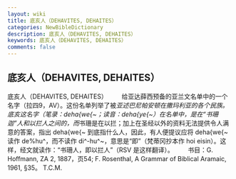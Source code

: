 ```yaml
---
layout: wiki
title: 底亥人（DEHAVITES, DEHAITES）
categories: NewBibleDictionary
description: 底亥人（DEHAVITES, DEHAITES）
keywords: 底亥人（DEHAVITES, DEHAITES）
comments: false
---
```


## 底亥人（DEHAVITES, DEHAITES）



底亥人（DEHAVITES, DEHAITES）
　　给亚达薛西预备的亚兰文名单中的一个名字（拉四9，AV）。这份名单列举了被*亚述巴尼帕安顿在撒玛利亚的各个民族。底亥这名字（笔录：deha{we{~；读音：deha{ye{~）在名单中，是在“书珊迦”人和以拦人之间的，而*书珊是在以拦；加上在圣经以外的资料无法提供令人满意的答案，指出 deha{we{~ 到底指什么人，因此，有人便提议应将 deha{we{~ 读作 de%hu^，而不读作 di^-hu^~，意思是“即”（梵蒂冈抄本作 hoi eisin）。这样，经文就读作：“书珊人，即以拦人”（RSV 是这样翻译）。
　　书目：G. Hoffmann, ZA 2, 1887，页54; F. Rosenthal, A Grammar of Biblical Aramaic, 1961, §35。
T.C.M.




